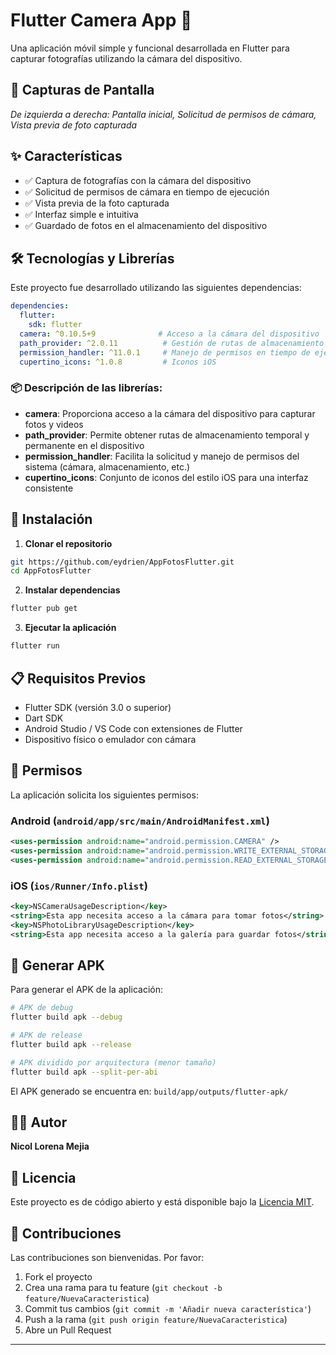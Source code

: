 # Flutter Camera App 📸

Una aplicación móvil simple y funcional desarrollada en Flutter para capturar fotografías utilizando la cámara del dispositivo.

## 📱 Capturas de Pantalla



*De izquierda a derecha: Pantalla inicial, Solicitud de permisos de cámara, Vista previa de foto capturada*

## ✨ Características

- ✅ Captura de fotografías con la cámara del dispositivo
- ✅ Solicitud de permisos de cámara en tiempo de ejecución
- ✅ Vista previa de la foto capturada
- ✅ Interfaz simple e intuitiva
- ✅ Guardado de fotos en el almacenamiento del dispositivo

## 🛠️ Tecnologías y Librerías

Este proyecto fue desarrollado utilizando las siguientes dependencias:

```yaml
dependencies:
  flutter:
    sdk: flutter
  camera: ^0.10.5+9              # Acceso a la cámara del dispositivo
  path_provider: ^2.0.11          # Gestión de rutas de almacenamiento
  permission_handler: ^11.0.1     # Manejo de permisos en tiempo de ejecución
  cupertino_icons: ^1.0.8         # Iconos iOS
```

### 📦 Descripción de las librerías:

- **camera**: Proporciona acceso a la cámara del dispositivo para capturar fotos y videos
- **path_provider**: Permite obtener rutas de almacenamiento temporal y permanente en el dispositivo
- **permission_handler**: Facilita la solicitud y manejo de permisos del sistema (cámara, almacenamiento, etc.)
- **cupertino_icons**: Conjunto de iconos del estilo iOS para una interfaz consistente

## 🚀 Instalación

1. **Clonar el repositorio**
```bash
git https://github.com/eydrien/AppFotosFlutter.git
cd AppFotosFlutter
```

2. **Instalar dependencias**
```bash
flutter pub get
```

3. **Ejecutar la aplicación**
```bash
flutter run
```

## 📋 Requisitos Previos

- Flutter SDK (versión 3.0 o superior)
- Dart SDK
- Android Studio / VS Code con extensiones de Flutter
- Dispositivo físico o emulador con cámara

## 🔐 Permisos

La aplicación solicita los siguientes permisos:

### Android (`android/app/src/main/AndroidManifest.xml`)
```xml
<uses-permission android:name="android.permission.CAMERA" />
<uses-permission android:name="android.permission.WRITE_EXTERNAL_STORAGE" />
<uses-permission android:name="android.permission.READ_EXTERNAL_STORAGE" />
```

### iOS (`ios/Runner/Info.plist`)
```xml
<key>NSCameraUsageDescription</key>
<string>Esta app necesita acceso a la cámara para tomar fotos</string>
<key>NSPhotoLibraryUsageDescription</key>
<string>Esta app necesita acceso a la galería para guardar fotos</string>
```

## 📱 Generar APK

Para generar el APK de la aplicación:

```bash
# APK de debug
flutter build apk --debug

# APK de release
flutter build apk --release

# APK dividido por arquitectura (menor tamaño)
flutter build apk --split-per-abi
```

El APK generado se encuentra en: `build/app/outputs/flutter-apk/`

## 👨‍💻 Autor

**Nicol Lorena Mejia**

## 📄 Licencia

Este proyecto es de código abierto y está disponible bajo la [Licencia MIT](LICENSE).

## 🤝 Contribuciones

Las contribuciones son bienvenidas. Por favor:

1. Fork el proyecto
2. Crea una rama para tu feature (`git checkout -b feature/NuevaCaracteristica`)
3. Commit tus cambios (`git commit -m 'Añadir nueva característica'`)
4. Push a la rama (`git push origin feature/NuevaCaracteristica`)
5. Abre un Pull Request

---
